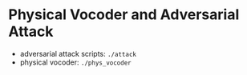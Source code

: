 # Physical Vocoder and Adversarial Attack
- adversarial attack scripts: `./attack`
- physical vocoder: `./phys_vocoder`